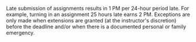 Late submission of assignments results in 1 PM per 24-hour period late. For example, turning in an assignment 25 hours late earns 2 PM. Exceptions are only made when extensions are granted (at the instructor's discretion) before the deadline and/or when there is a documented personal or family emergency.
